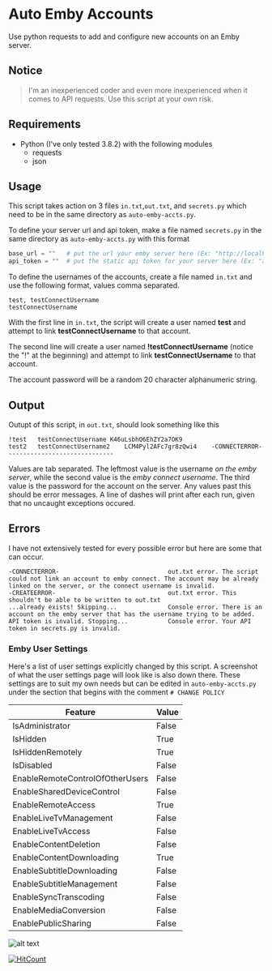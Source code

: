 # Auto Emby Accounts

Use python requests to add and configure new accounts on an Emby server.

## Notice

>I'm an inexperienced coder and even more inexperienced when it comes to API requests. Use this script at your own risk.

## Requirements

* Python (I've only tested 3.8.2) with the following modules
  * requests
  * json

## Usage

This script takes action on 3 files `in.txt`,`out.txt`, and `secrets.py` which need to be in the same directory as `auto-emby-accts.py`.

To define your server url and api token, make a file named `secrets.py` in the same directory as `auto-emby-accts.py` with this format

```python
base_url = ""   # put the url your emby server here (Ex: "http://localhost:8096")
api_token = ""  # put the static api token for your server here (Ex: "ac4e8d00c23842f39e6f793383152360")
```

To define the usernames of the accounts, create a file named `in.txt` and use the following format, values comma separated.

```text
test, testConnectUsername
testConnectUsername
```

 With the first line in `in.txt`, the script will create a user named **test** and attempt to link **testConnectUsername** to that account.

The second line will create a user named **!testConnectUsername** (notice the "!" at the beginning) and attempt to link **testConnectUsername** to that account.

The account password will be a random 20 character alphanumeric string.

## Output

Outupt of this script, in `out.txt`, should look something like this

```text
!test	testConnectUsername K46uLsbhQ6EhZY2a7OK9
test2	testConnectUsername2    LCM4Pyl2AFc7gr8zQwi4	-CONNECTERROR-
-----------------------------
```

Values are tab separated. The leftmost value is the username *on the emby server*, while the second value is the *emby connect username*. The third value is the password for the account on the server. Any values past this should be error messages. A line of dashes will print after each run, given that no uncaught exceptions occured.

## Errors

I have not extensively tested for every possible error but here are some that can occur.

```text
-CONNECTERROR-                              out.txt error. The script could not link an account to emby connect. The account may be already linked on the server, or the connect username is invalid.
-CREATEERROR-                               out.txt error. This shouldn't be able to be written to out.txt
...already exists! Skipping...              Console error. There is an account on the emby server that has the username trying to be added.
API token is invalid. Stopping...           Console error. Your API token in secrets.py is invalid.
```

### Emby User Settings

Here's a list of user settings explicitly changed by this script. A screenshot of what the user settings page will look like is also down there. These settings are to suit my own needs but can be edited in `auto-emby-accts.py` under the section that begins with the comment `# CHANGE POLICY`

|   Feature    |   Value    |
|-------|-------|
|IsAdministrator|False|
|IsHidden|True|
|IsHiddenRemotely|True|
|IsDisabled|False|
|EnableRemoteControlOfOtherUsers|False|
|EnableSharedDeviceControl|False|
|EnableRemoteAccess|True|
|EnableLiveTvManagement|False|
|EnableLiveTvAccess|False|
|EnableContentDeletion|False|
|EnableContentDownloading|True|
|EnableSubtitleDownloading|False|
|EnableSubtitleManagement|False|
|EnableSyncTranscoding|False|
|EnableMediaConversion|False|
|EnablePublicSharing|False|

![alt text](https://i.imgur.com/uYbYqMk.png)

[![HitCount](http://hits.dwyl.com/stummyhurt/auto-emby-accounts.svg)](http://hits.dwyl.com/stummyhurt/auto-emby-accounts)
